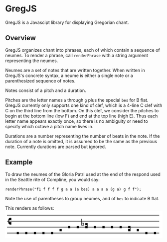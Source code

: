 # GregJS

GregJS is a Javascipt library for displaying Gregorian chant.

## Overview

GregJS organizes chant into phrases, each of which contain a sequence
of neumes. To render a phrase, call `renderPhrase` with a string
argument representing the neumes.

Neumes are a set of notes that are written together. When written in
GregJS's concrete syntax, a neume is either a single note or a
parenthesized sequence of notes.

Notes consist of a pitch and a duration.

Pitches are the letter names `a` through `g` plus the special `bes`
for B flat. GregJS currently only supports one kind of clef, which is
a 4-line C clef with C on the third line from the bottom. On this
clef, we consider the pitches to begin at the bottom line (low F) and
end at the top line (high E). Thus each letter name appears exactly
once, so there is no ambiguity or need to specify which octave a pitch
name lives in.

Durations are a number representing the number of beats in the
note. If the duration of a note is omitted, it is assumed to be the
same as the previous note. Currently durations are parsed but ignored.

## Example

To draw the neumes of the Gloria Patri used at the end of the respond
used in the Seattle rite of Compline, you would say:

```
renderPhrase("f1 f f f f g a a (a bes) a a a a (g a) g f f");
```

Note the use of parentheses to group neumes, and of `bes` to indicate
B flat.

This renders as follows:
![Image showing rendering of the Gloria Patri used at the end of the respond used in the Seattle rite of Compline](img/gloria-patri-respond.png)
